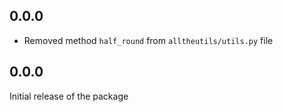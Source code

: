 ## 0.0.0

- Removed method `half_round` from `alltheutils/utils.py` file

## 0.0.0

Initial release of the package
